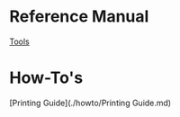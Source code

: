 Reference Manual
================

[Tools](./reference/Tools.md)

How-To's
========
[Printing Guide](./howto/Printing Guide.md)
